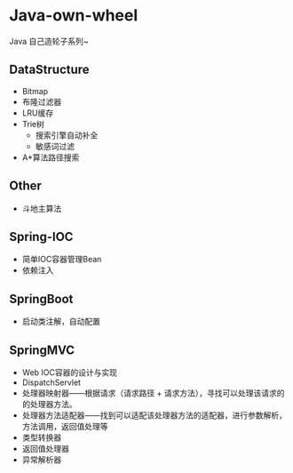 # Java-own-wheel
Java 自己造轮子系列~

## DataStructure
- Bitmap
- 布隆过滤器
- LRU缓存
- Trie树
  - 搜索引擎自动补全
  - 敏感词过滤
- A*算法路径搜索

## Other
- 斗地主算法

## Spring-IOC
- 简单IOC容器管理Bean
- 依赖注入

## SpringBoot
- 启动类注解，自动配置

## SpringMVC
- Web IOC容器的设计与实现
- DispatchServlet
- 处理器映射器——根据请求（请求路径 + 请求方法），寻找可以处理该请求的的处理器方法。
- 处理器方法适配器——找到可以适配该处理器方法的适配器，进行参数解析，方法调用，返回值处理等
- 类型转换器
- 返回值处理器
- 异常解析器